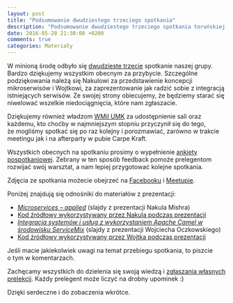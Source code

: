 ```yaml
---
layout: post
title: "Podsumowanie dwudziestego trzeciego spotkania"
description: "Podsumowanie dwudziestego trzeciego spotkania toruńskiej grupy użytkowników języka Java."
date: 2016-05-28 21:30:00 +0200
comments: true
categories: Materiały
---
```

W&nbsp;minioną środę odbyło się <a href="{{root_url}}/meeting/23/">dwudzieste trzecie</a> spotkanie naszej grupy. Bardzo dziękujemy wszystkim obecnym za przybycie. Szczególne podziękowania należą się Nakulowi za przedstawienie koncepcji mikroserwisów i Wojtkowi, za zaprezentowanie jak radzić sobie z integracją istniejących serwisów. Ze swojej strony obiecujemy, że będziemy starać się niwelować wszelkie niedociągnięcia, które nam zgłaszacie.

Dziękujemy również władzom <a href="https://www.mat.umk.pl" target="_blank">WMiI UMK</a> za&nbsp;udostępnienie sali oraz każdemu, kto choćby w&nbsp;najmniejszym stopniu przyczynił się do tego, że&nbsp;mogliśmy spotkać się po raz kolejny i&nbsp;porozmawiać, zarówno w&nbsp;trakcie meetingu jak i&nbsp;na afterparty w&nbsp;pubie Carpe Kraft.

Wszystkich obecnych na&nbsp;spotkaniu prosimy o&nbsp;wypełnienie <a href="http://bit.ly/23-spotkanie-Torun-JUG-ankieta" target="_blank">ankiety pospotkaniowej</a>. Zebrany w&nbsp;ten sposób feedback pomoże prelegentom rozwijać swój warsztat, a&nbsp;nam lepiej przygotować kolejne spotkania. <!--more-->

Zdjęcia ze spotkania możecie obejrzeć na&nbsp;<a href="https://www.facebook.com/tak.dla.juga.w.toruniu/photos/?tab=album&album_id=1762353977321421" target="_blank">Facebooku</a> i&nbsp;<a href="http://www.meetup.com/Torun-JUG/photos/26995723/" target="_blank">Meetupie</a>.

Poniżej znajdują się odnośniki do materiałów z&nbsp;prezentacji:
<ul>
	<li>
    <a href="{{root_url}}/materials/meetings/23/Microservices_–_applied_by_Nakul_Mishra.pdf" target="_blank">
      <em>Microservices – applied</em></a> (slajdy z&nbsp;prezentacji Nakula Mishra)
  </li>
  <li>
    <a href="https://github.com/nklmish/microservice-demo" target="_blank">Kod źródłowy wykorzystywany przez Nakula podczas prezentacji</a>
  </li>
  <li>
    <a href="http://www.slideshare.net/WojciechOczkowski/apache-camel-62482178" target="_blank">
      <em>Integracja systemów i usług z wykorzystaniem Apache Camel w środowisku ServiceMix</em></a> (slajdy z&nbsp;prezentacji Wojciecha Oczkowskiego)
  </li>
  <li>
    <a href="https://github.com/woczkowski/camel-demo" target="_blank">Kod źródłowy wykorzystywany przez Wojtka podczas prezentacji</a>
  </li>
</ul>

Jeśli macie jakiekolwiek uwagi na&nbsp;temat przebiegu spotkania, to&nbsp;piszcie o&nbsp;tym w&nbsp;komentarzach.

Zachęcamy wszystkich do dzielenia się swoją wiedzą i&nbsp;<a href="{{root_url}}/speakers/">zgłaszania własnych prelekcji</a>. Każdy prelegent może liczyć na drobny upominek :)

Dzięki serdeczne i&nbsp;do zobaczenia wkrótce.